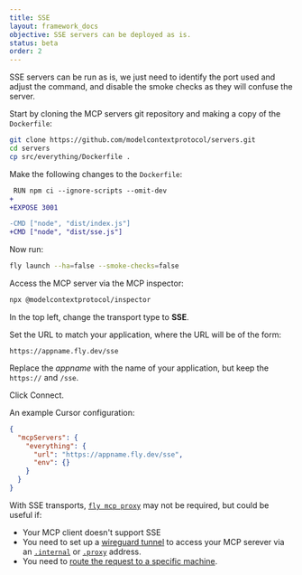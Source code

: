 ```yaml
---
title: SSE
layout: framework_docs
objective: SSE servers can be deployed as is.
status: beta
order: 2
---
```


SSE servers can be run as is, we just need to identify the port used and adjust the command, and disable the smoke checks as they will confuse the server.

Start by cloning the MCP servers git repository and making a copy of the `Dockerfile`:

```sh
git clone https://github.com/modelcontextprotocol/servers.git
cd servers
cp src/everything/Dockerfile .
```

Make the following changes to the `Dockerfile`:

```diff
 RUN npm ci --ignore-scripts --omit-dev
+
+EXPOSE 3001

-CMD ["node", "dist/index.js"]
+CMD ["node", "dist/sse.js"]
```

Now run:

```sh
fly launch --ha=false --smoke-checks=false
```

Access the MCP server via the MCP inspector:

```sh
npx @modelcontextprotocol/inspector
```

In the top left, change the transport type to **SSE**.

Set the URL to match your application, where the URL will be of the form:

```
https://appname.fly.dev/sse
```

Replace the _appname_ with the name of your application, but keep the `https://` and `/sse`.

Click Connect.

An example Cursor configuration:

```json
{
  "mcpServers": {
    "everything": {
      "url": "https://appname.fly.dev/sse",
      "env": {}
    }
  }
}
```

With SSE transports, [`fly mcp proxy`](https://fly.io/docs/flyctl/mcp-proxy/) may not be required, but could be useful if:
* Your MCP client doesn't support SSE
* You need to set up a [wireguard tunnel](https://fly.io/docs/flyctl/proxy/) to access your MCP serever via an [`.internal`](https://fly.io/docs/networking/private-networking/) or [`.proxy`](https://fly.io/docs/networking/flycast/) address.
* You need to [route the request to a specific machine](https://fly.io/docs/networking/dynamic-request-routing/#the-fly-force-instance-id-header).




